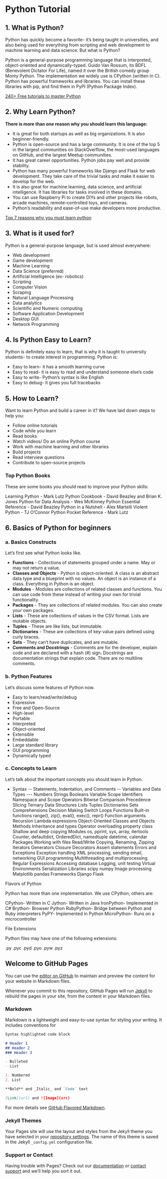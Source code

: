 # Python Tutorial

## 1. What is Python?
Python has quickly become a favorite- it’s being taught in universities, and also being used for everything from scripting and web development to machine learning and data science. But what is Python?

Python is a general-purpose programming language that is interpreted, object-oriented and dynamically-typed. Guido Van Rossum, its BDFL (Benevolent Dictator For Life), named it over the British comedy group Monty Python. The implementation we widely use is CPython (written in C). Python has powerful frameworks and libraries. You can install these libraries with pip, and find them in PyPI (Python Package Index).

[240+ Free tutorials to master Python](https://data-flair.training/blogs/python-tutorials-home/)

## 2. Why Learn Python?
**There is more than one reason why you should learn this language:**

 - It is great for both startups as well as big organizations. It is also beginner-friendly.
 - Python is open-source and has a large community. It is one of the top 5 in the largest communities on StackOverflow, the most-used languages on GitHub, and the largest Meetup communities.
 - It has great career opportunities. Python jobs pay well and provide stability.
 - Python has many powerful frameworks like Django and Flask for web development. They take care of the trivial tasks and make it easier to develop for the web.
 - It is also great for machine learning, data science, and artificial intelligence. It has libraries for tasks involved in these domains.
 - You can use Raspberry Pi to create DIYs and other projects like robots, arcade machines, remote-controlled toys, and cameras.
 - Python’s readability and ease-of-use make developers more productive.

[Top 7 reasons why you must learn python](https://data-flair.training/blogs/why-should-i-learn-python/)

## 3. What is it used for?
Python is a general-purpose language, but is used almost everywhere:
 - Web development
- Game development
- Machine Learning
- Data Science (preferred)
- Artificial Intelligence (ex- robotics)
- Scripting
- Computer Vision
- Scraping
- Natural Language Processing
- Data analytics
- Scientific and Numeric computing
- Software Application Development
- Desktop GUI
- Network Programming

## 4. Is Python Easy to Learn?
Python is definitely easy to learn, that is why it is taught to university students- to create interest in programming. Python is:

 - Easy to learn- it has a smooth learning curve
 - Easy to read- it is easy to read and understand someone else’s code
 - Easy to write- Python’s syntax is like English
 - Easy to debug- it gives you full tracebacks
 
## 5. How to Learn?
Want to learn Python and build a career in it? We have laid down steps to help you:

 - Follow online tutorials
 - Code while you learn
 - Read books
 - Watch videos/ Do an online Python course
 - Work with machine learning and other libraries
 - Build projects
 - Read interview questions
 - Contribute to open-source projects

### Top Python Books
These are some books you should read to improve your Python skills:

Learning Python - Mark Lutz
Python Cookbook - David Beazley and Brian K. Jones
Python for Data Analysis - Wes McKinney
Python Essential Reference - David Beazley
Python in a Nutshell - Alex Martelli
Violent Python - TJ O’Connor
Python Pocket Reference - Mark Lutz


## 6. Basics of Python for beginners

### a. Basics Constructs

Let’s first see what Python looks like.

 - **Functions** - Collections of statements grouped under a name. May or may not return a value.
 - **Classes and Objects** - Python is object-oriented. A class is an abstract data type and a blueprint with no values. An object is an instance of a class. Everything in Python is an object.
 - **Modules** - Modules are collections of related classes and functions. You can use code from these instead of writing your own for trivial functionality.
 - **Packages** - They are collections of related modules. You can also create your own packages.
 - **Lists** - These are collections of values in the CSV format. Lists are mutable objects.
 - **Tuples** - These are like lists, but immutable.
 - **Dictionaries** - These are collections of key-value pairs defined using curly braces.
 - **Sets** - They can’t have duplicates, and are mutable.
 - **Comments and Docstrings** - Comments are for the developer, explain code and are declared with a hash (#) sign. Docstrings are documentation strings that explain code. There are no multiline comments.

### b. Python Features

Let’s discuss some features of Python now.

 - Easy to learn/read/write/debug
 - Expressive
 - Free and Open-Source
 - High-level
 - Portable
 - Interpreted
 - Object-oriented
 - Extensible
 - Embeddable
 - Large standard library
 - GUI programming
 - Dynamically typed

### c. Concepts to Learn

Let’s talk about the important concepts you should learn in Python.

 - Syntax
  -- Statements, Indentation, and Comments
 -- Variables and Data Types
 --- Numbers
Strings
Booleans
Variable Scope
Identifiers
Namespace and Scope
Operators
Bitwise
Comparison
Precedence
Slicing
Ternary
Data Structures
Lists
Tuples
Dictionaries
Sets
Comprehensions
Decision Making
Switch
Loops
Functions
Built-in functions
range(), zip(), eval(), exec(), repr()
Function arguments
Recursion
Lambda expressions
Object-Oriented
Classes and Objects
Methods
Inheritance and types
Operator overloading
property class
Shallow and deep copying
Modules
os, pprint, sys, array, itertools
Counter, defaultdict, OrderedDict, namedtuple
datetime, calendar
Packages
Working with files
Read/Write
Copying, Renaming, Zipping
Iterators
Generators
Closure
Decorators
Assert statements
Errors and Exceptions
Exception handling
XML processing, sending email, networking
GUI programming
Multithreading and multiprocessing
Regular Expressions
Accessing database
Logging, unit testing
Virtual Environments
Serialization
Libraries
scipy
numpy
Image processing
Matplotlib
pandas
Frameworks
Django
Flask

Flavors of Python

Python has more than one implementation. We use CPython, others are:

CPython- Written in C
Jython- Written in Java
IronPython- Implemented in C#
Brython- Browser Python
RubyPython- Bridge between Python and Ruby interpreters
PyPY- Implemented in Python
MicroPython- Runs on a microcontroller

File Extensions

Python files may have one of the following extensions:

.py
.pyc
.pyd
.pyo
.pyw
.pyz





## Welcome to GitHub Pages

You can use the [editor on GitHub](https://github.com/data-flair/python-tutorial/edit/master/README.md) to maintain and preview the content for your website in Markdown files.

Whenever you commit to this repository, GitHub Pages will run [Jekyll](https://jekyllrb.com/) to rebuild the pages in your site, from the content in your Markdown files.

### Markdown

Markdown is a lightweight and easy-to-use syntax for styling your writing. It includes conventions for

```markdown
Syntax highlighted code block

# Header 1
## Header 2
### Header 3

- Bulleted
- List

1. Numbered
2. List

**Bold** and _Italic_ and `Code` text

[Link](url) and ![Image](src)
```

For more details see [GitHub Flavored Markdown](https://guides.github.com/features/mastering-markdown/).

### Jekyll Themes

Your Pages site will use the layout and styles from the Jekyll theme you have selected in your [repository settings](https://github.com/data-flair/python-tutorial/settings). The name of this theme is saved in the Jekyll `_config.yml` configuration file.

### Support or Contact

Having trouble with Pages? Check out our [documentation](https://help.github.com/categories/github-pages-basics/) or [contact support](https://github.com/contact) and we’ll help you sort it out.
